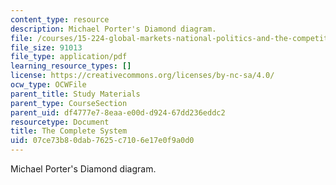 ```yaml
---
content_type: resource
description: Michael Porter's Diamond diagram.
file: /courses/15-224-global-markets-national-politics-and-the-competitive-advantage-of-firms-spring-2003/07ce73b80dab7625c7106e17e0f9a0d0_portersdiamond.pdf
file_size: 91013
file_type: application/pdf
learning_resource_types: []
license: https://creativecommons.org/licenses/by-nc-sa/4.0/
ocw_type: OCWFile
parent_title: Study Materials
parent_type: CourseSection
parent_uid: df4777e7-8eaa-e00d-d924-67dd236eddc2
resourcetype: Document
title: The Complete System
uid: 07ce73b8-0dab-7625-c710-6e17e0f9a0d0
---
```

Michael Porter's Diamond diagram.